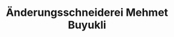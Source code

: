 ---
title: "Änderungsschneiderei Mehmet Buyukli"
url: /halstenbek/aenderungsschneiderei-mehmet-buyukli/
shop: Schneiderei
---